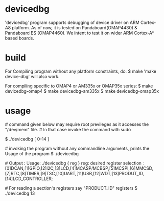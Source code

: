 devicedbg
=========

'devicedbg' program supports debugging of device driver on ARM Cortex-A8 platform. As of now, it is tested on Pandaboard(OMAP4430) & Pandaboard ES (OMAP4460). We intent to test it on wider ARM Cortex-A* based boards. 

build
=====

For Compiling program without any platform constraints, do: 
$ make 
'make device-dbg' will also work. 

For compiling specific to OMAP4 or AM335x or OMAP35x series: 
$ make devicedbg-omap4
$ make devicedbg-am335x
$ make devicedbg-omap35x

usage 
=====

\# command given below may require root previleges as it accesses the "/dev/mem" file.
\# In that case invoke the command with sudo

$ ./devicedbg [ 0-14 ]

\# invoking the program without any commandline arguments, prints the Usage of the program
$ ./devicedbg

\# Output :
Usage:	./devicedbg { reg }
reg: desired register selection :[0]DCAN,[1]GPIO,[2]I2C,[3]LCD,[4]MCASP/MCBSP,[5]MCSPI,[6]MMCSD,[7]RTC,[8]TIMER,[9]TSC,[10]UART,[11]USB,[12]WDT,[13]PRODUT_ID,[14]LCD_CONTROLLER;

\# For reading a section's registers say "PRODUCT_ID" registers
$ ./devicedbg 13
